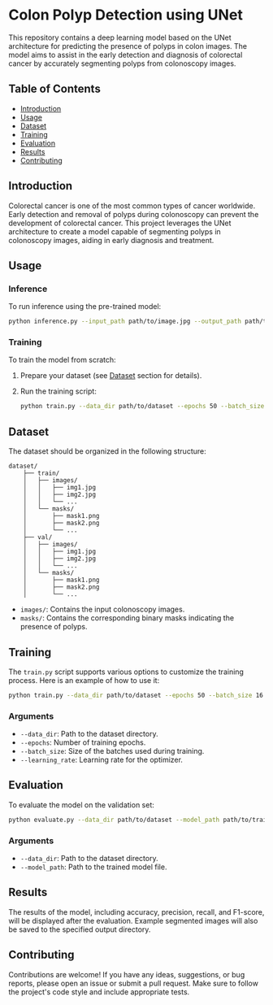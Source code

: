 # Colon Polyp Detection using UNet

This repository contains a deep learning model based on the UNet architecture for predicting the presence of polyps in colon images. The model aims to assist in the early detection and diagnosis of colorectal cancer by accurately segmenting polyps from colonoscopy images.

## Table of Contents

- [Introduction](#introduction)
- [Usage](#usage)
- [Dataset](#dataset)
- [Training](#training)
- [Evaluation](#evaluation)
- [Results](#results)
- [Contributing](#contributing)

## Introduction

Colorectal cancer is one of the most common types of cancer worldwide. Early detection and removal of polyps during colonoscopy can prevent the development of colorectal cancer. This project leverages the UNet architecture to create a model capable of segmenting polyps in colonoscopy images, aiding in early diagnosis and treatment.

## Usage

### Inference

To run inference using the pre-trained model:

```bash
python inference.py --input_path path/to/image.jpg --output_path path/to/output.jpg --model_path path/to/pretrained_model.h5
```

### Training

To train the model from scratch:

1. Prepare your dataset (see [Dataset](#dataset) section for details).
2. Run the training script:

    ```bash
    python train.py --data_dir path/to/dataset --epochs 50 --batch_size 16 --learning_rate 0.001
    ```

## Dataset

The dataset should be organized in the following structure:

```
dataset/
    ├── train/
    │   ├── images/
    │   │   ├── img1.jpg
    │   │   ├── img2.jpg
    │   │   └── ...
    │   └── masks/
    │       ├── mask1.png
    │       ├── mask2.png
    │       └── ...
    ├── val/
    │   ├── images/
    │   │   ├── img1.jpg
    │   │   ├── img2.jpg
    │   │   └── ...
    │   └── masks/
    │       ├── mask1.png
    │       ├── mask2.png
    │       └── ...
```

- `images/`: Contains the input colonoscopy images.
- `masks/`: Contains the corresponding binary masks indicating the presence of polyps.

## Training

The `train.py` script supports various options to customize the training process. Here is an example of how to use it:

```bash
python train.py --data_dir path/to/dataset --epochs 50 --batch_size 16 --learning_rate 0.001
```

### Arguments

- `--data_dir`: Path to the dataset directory.
- `--epochs`: Number of training epochs.
- `--batch_size`: Size of the batches used during training.
- `--learning_rate`: Learning rate for the optimizer.

## Evaluation

To evaluate the model on the validation set:

```bash
python evaluate.py --data_dir path/to/dataset --model_path path/to/trained_model.h5
```

### Arguments

- `--data_dir`: Path to the dataset directory.
- `--model_path`: Path to the trained model file.

## Results

The results of the model, including accuracy, precision, recall, and F1-score, will be displayed after the evaluation. Example segmented images will also be saved to the specified output directory.

## Contributing

Contributions are welcome! If you have any ideas, suggestions, or bug reports, please open an issue or submit a pull request. Make sure to follow the project's code style and include appropriate tests.
